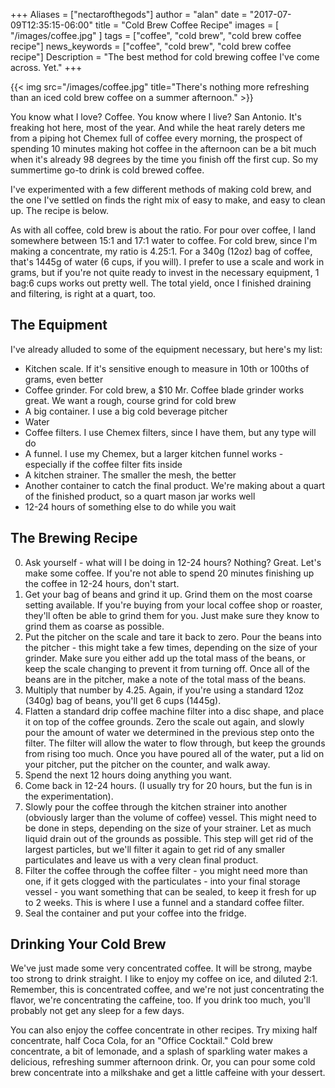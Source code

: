 +++
Aliases = ["nectarofthegods"]
author = "alan"
date = "2017-07-09T12:35:15-06:00"
title = "Cold Brew Coffee Recipe"
images = [
"/images/coffee.jpg"
]
tags = ["coffee", "cold brew", "cold brew coffee recipe"]
news_keywords = ["coffee", "cold brew", "cold brew coffee recipe"]
Description = "The best method for cold brewing coffee I've come across. Yet."
+++

{{< img src="/images/coffee.jpg" title="There's nothing more refreshing than an iced cold brew coffee on a summer afternoon." >}}

You know what I love? Coffee. You know where I live? San Antonio. It's freaking hot here, most of the year. And while the heat rarely deters me from a piping hot Chemex full of coffee every morning, the prospect of spending 10 minutes making hot coffee in the afternoon can be a bit much when it's already 98 degrees by the time you finish off the first cup. So my summertime go-to drink is cold brewed coffee.

I've experimented with a few different methods of making cold brew, and the one I've settled on finds the right mix of easy to make, and easy to clean up. The recipe is below.

As with all coffee, cold brew is about the ratio. For pour over coffee, I land somewhere between 15:1 and 17:1 water to coffee. For cold brew, since I'm making a concentrate, my ratio is 4.25:1. For a 340g (12oz) bag of coffee, that's 1445g of water (6 cups, if you will). I prefer to use a scale and work in grams, but if you're not quite ready to invest in the necessary equipment, 1 bag:6 cups works out pretty well. The total yield, once I finished draining and filtering, is right at a quart, too.

## The Equipment  

I've already alluded to some of the equipment necessary, but here's my list:

- Kitchen scale. If it's sensitive enough to measure in 10th or 100ths of grams, even better
- Coffee grinder. For cold brew, a $10 Mr. Coffee blade grinder works great. We want a rough, course grind for cold brew
- A big container. I use a big cold beverage pitcher
- Water
- Coffee filters. I use Chemex filters, since I have them, but any type will do
- A funnel. I use my Chemex, but a larger kitchen funnel works - especially if the coffee filter fits inside
- A kitchen strainer. The smaller the mesh, the better
- Another container to catch the final product. We're making about a quart of the finished product, so a quart mason jar works well
- 12-24 hours of something else to do while you wait

## The Brewing Recipe

0. Ask yourself - what will I be doing in 12-24 hours? Nothing? Great. Let's make some coffee. If you're not able to spend 20 minutes finishing up the coffee in 12-24 hours, don't start.
1. Get your bag of beans and grind it up. Grind them on the most coarse setting available. If you're buying from your local coffee shop or roaster, they'll often be able to grind them for you. Just make sure they know to grind them as coarse as possible.
2. Put the pitcher on the scale and tare it back to zero. Pour the beans into the pitcher - this might take a few times, depending on the size of your grinder. Make sure you either add up the total mass of the beans, or keep the scale changing to prevent it from turning off. Once all of the beans are in the pitcher, make a note of the total mass of the beans.
3. Multiply that number by 4.25. Again, if you're using a standard 12oz (340g) bag of beans, you'll get 6 cups (1445g).
4. Flatten a standard drip coffee machine filter into a disc shape, and place it on top of the coffee grounds. Zero the scale out again, and slowly pour the amount of water we determined in the previous step onto the filter. The filter will allow the water to flow through, but keep the grounds from rising too much. Once you have poured all of the water, put a lid on your pitcher, put the pitcher on the counter, and walk away.
5. Spend the next 12 hours doing anything you want.
6. Come back in 12-24 hours. (I usually try for 20 hours, but the fun is in the experimentation).
7. Slowly pour the coffee through the kitchen strainer into another (obviously larger than the volume of coffee) vessel. This might need to be done in steps, depending on the size of your strainer. Let as much liquid drain out of the grounds as possible. This step will get rid of the largest particles, but we'll filter it again to get rid of any smaller particulates and leave us with a very clean final product.
8. Filter the coffee through the coffee filter - you might need more than one, if it gets clogged with the particulates - into your final storage vessel - you want something that can be sealed, to keep it fresh for up to 2 weeks. This is where I use a funnel and a standard coffee filter.
9. Seal the container and put your coffee into the fridge.

## Drinking Your Cold Brew

We've just made some very concentrated coffee. It will be strong, maybe too strong to drink straight. I like to enjoy my coffee on ice, and diluted 2:1. Remember, this is concentrated coffee, and we're not just concentrating the flavor, we're concentrating the caffeine, too. If you drink too much, you'll probably not get any sleep for a few days.

You can also enjoy the coffee concentrate in other recipes. Try mixing half concentrate, half Coca Cola, for an "Office Cocktail." Cold brew concentrate, a bit of lemonade, and a splash of sparkling water makes a delicious, refreshing summer afternoon drink. Or, you can pour some cold brew concentrate into a milkshake and get a little caffeine with your dessert.
